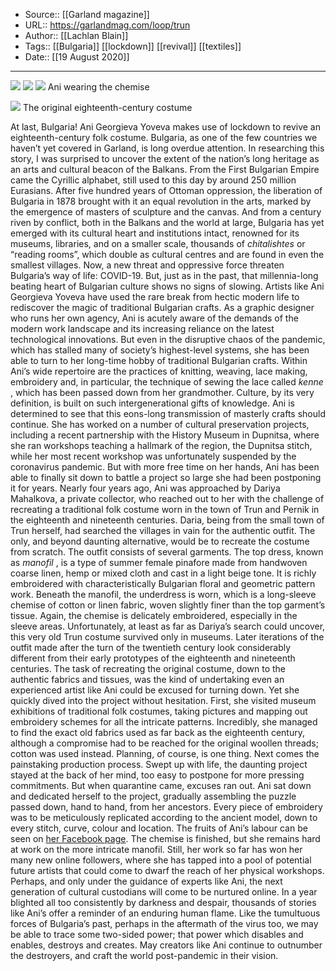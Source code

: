 ﻿
  * Source:: [[Garland magazine]]
  * URL:: https://garlandmag.com/loop/trun
  * Author:: [[Lachlan Blain]]
  * Tags:: [[Bulgaria]] [[lockdown]] [[revival]] [[textiles]]
  * Date:: [[19 August 2020]]


* * *
[![](https://garlandmag.com/wp-content/uploads/2020/08/Ani_Folk_Costume_-_Embroidery-762x1024.jpg)](https://garlandmag.com/wp-content/uploads/2020/08/Ani_Folk_Costume_-_Embroidery.jpg)
[![](https://garlandmag.com/wp-content/uploads/2020/08/Ani_Folk_Costume-576x1024.jpg)](https://garlandmag.com/wp-content/uploads/2020/08/Ani_Folk_Costume.jpg)
[![](https://garlandmag.com/wp-content/uploads/2020/08/Ani_wearing_the_chemise.jpg)](https://garlandmag.com/wp-content/uploads/2020/08/Ani_wearing_the_chemise.jpg)
     Ani wearing the chemise
  

[![](https://garlandmag.com/wp-content/uploads/2020/08/The_original_costume_from_the_18th_century.jpg)](https://garlandmag.com/wp-content/uploads/2020/08/The_original_costume_from_the_18th_century.jpg)
     The original eighteenth-century costume
  

At last, Bulgaria! Ani Georgieva Yoveva makes use of lockdown to revive an eighteenth-century folk costume.
Bulgaria, as one of the few countries we haven’t yet covered in Garland, is long overdue attention. In researching this story, I was surprised to uncover the extent of the nation’s long heritage as an arts and cultural beacon of the Balkans. From the First Bulgarian Empire came the Cyrillic alphabet, still used to this day by around 250 million Eurasians. After five hundred years of Ottoman oppression, the liberation of Bulgaria in 1878 brought with it an equal revolution in the arts, marked by the emergence of masters of sculpture and the canvas. And from a century riven by conflict, both in the Balkans and the world at large, Bulgaria has yet emerged with its cultural heart and institutions intact, renowned for its museums, libraries, and on a smaller scale, thousands of _chitalishtes_ or “reading rooms”, which double as cultural centres and are found in even the smallest villages. Now, a new threat and oppressive force threaten Bulgaria’s way of life: COVID-19. But, just as in the past, that millennia-long beating heart of Bulgarian culture shows no signs of slowing. Artists like Ani Georgieva Yoveva have used the rare break from hectic modern life to rediscover the magic of traditional Bulgarian crafts.
As a graphic designer who runs her own agency, Ani is acutely aware of the demands of the modern work landscape and its increasing reliance on the latest technological innovations. But even in the disruptive chaos of the pandemic, which has stalled many of society’s highest-level systems, she has been able to turn to her long-time hobby of traditional Bulgarian crafts. Within Ani’s wide repertoire are the practices of knitting, weaving, lace making, embroidery and, in particular, the technique of sewing the lace called _kenne_ , which has been passed down from her grandmother.
Culture, by its very definition, is built on such intergenerational gifts of knowledge. Ani is determined to see that this eons-long transmission of masterly crafts should continue. She has worked on a number of cultural preservation projects, including a recent partnership with the History Museum in Dupnitsa, where she ran workshops teaching a hallmark of the region, the Dupnitsa stitch, while her most recent workshop was unfortunately suspended by the coronavirus pandemic. But with more free time on her hands, Ani has been able to finally sit down to battle a project so large she had been postponing it for years.
Nearly four years ago, Ani was approached by Dariya Mahalkova, a private collector, who reached out to her with the challenge of recreating a traditional folk costume worn in the town of Trun and Pernik in the eighteenth and nineteenth centuries. Daria, being from the small town of Trun herself, had searched the villages in vain for the authentic outfit. The only, and beyond daunting alternative, would be to recreate the costume from scratch.
The outfit consists of several garments. The top dress, known as _manofil_ , is a type of summer female pinafore made from handwoven coarse linen, hemp or mixed cloth and cast in a light beige tone. It is richly embroidered with characteristically Bulgarian floral and geometric pattern work. Beneath the manofil, the underdress is worn, which is a long-sleeve chemise of cotton or linen fabric, woven slightly finer than the top garment’s tissue. Again, the chemise is delicately embroidered, especially in the sleeve areas.
Unfortunately, at least as far as Dariya’s search could uncover, this very old Trun costume survived only in museums. Later iterations of the outfit made after the turn of the twentieth century look considerably different from their early prototypes of the eighteenth and nineteenth centuries. The task of recreating the original costume, down to the authentic fabrics and tissues, was the kind of undertaking even an experienced artist like Ani could be excused for turning down. Yet she quickly dived into the project without hesitation.
First, she visited museum exhibitions of traditional folk costumes, taking pictures and mapping out embroidery schemes for all the intricate patterns. Incredibly, she managed to find the exact old fabrics used as far back as the eighteenth century, although a compromise had to be reached for the original woollen threads; cotton was used instead.
Planning, of course, is one thing. Next comes the painstaking production process. Swept up with life, the daunting project stayed at the back of her mind, too easy to postpone for more pressing commitments. But when quarantine came, excuses ran out. Ani sat down and dedicated herself to the project, gradually assembling the puzzle passed down, hand to hand, from her ancestors. Every piece of embroidery was to be meticulously replicated according to the ancient model, down to every stitch, curve, colour and location.
The fruits of Ani’s labour can be seen on [her Facebook page](https://www.facebook.com/photo?fbid=10158376913409266&set=a.10151728361749266). The chemise is finished, but she remains hard at work on the more intricate manofil. Still, her work so far has won her many new online followers, where she has tapped into a pool of potential future artists that could come to dwarf the reach of her physical workshops. Perhaps, and only under the guidance of experts like Ani, the next generation of cultural custodians will come to be nurtured online.
In a year blighted all too consistently by darkness and despair, thousands of stories like Ani’s offer a reminder of an enduring human flame. Like the tumultuous forces of Bulgaria’s past, perhaps in the aftermath of the virus too, we may be able to trace some two-sided power; that power which disables and enables, destroys and creates. May creators like Ani continue to outnumber the destroyers, and craft the world post-pandemic in their vision.
